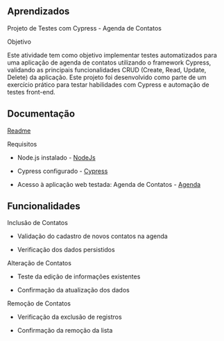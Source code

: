 
## Aprendizados

Projeto de Testes com Cypress - Agenda de Contatos

Objetivo

Este atividade tem como objetivo implementar testes automatizados para uma aplicação de agenda de contatos utilizando o framework Cypress, validando as principais funcionalidades CRUD (Create, Read, Update, Delete) da aplicação.
Este projeto foi desenvolvido como parte de um exercício prático para testar habilidades com Cypress e automação de testes front-end.

## Documentação

[Readme](https://docs.github.com/pt/repositories/managing-your-repositorys-settings-and-features/customizing-your-repository/about-readmes)

Requisitos

* Node.js instalado - [NodeJs](https://nodejs.org/pt)

* Cypress configurado - [Cypress](https://www.cypress.io/)

* Acesso à aplicação web testada: Agenda de Contatos - [Agenda](https://agenda-contatos-react.vercel.app/)
## Funcionalidades

Inclusão de Contatos

- Validação do cadastro de novos contatos na agenda

- Verificação dos dados persistidos

Alteração de Contatos

- Teste da edição de informações existentes

- Confirmação da atualização dos dados

Remoção de Contatos

- Verificação da exclusão de registros

- Confirmação da remoção da lista

